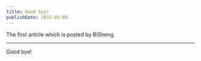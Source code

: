 ```yaml
---
title: Good bye!
publishDate: 2015-05-05
---
```


The first article which is posted by BiSheng.

---

Good bye!
